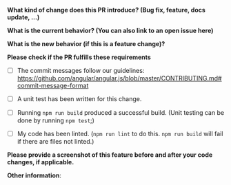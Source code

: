 **What kind of change does this PR introduce? (Bug fix, feature, docs update, ...)**



**What is the current behavior? (You can also link to an open issue here)**



**What is the new behavior (if this is a feature change)?**



**Please check if the PR fulfills these requirements**
- [ ] The commit messages follow our guidelines: https://github.com/angular/angular.js/blob/master/CONTRIBUTING.md#commit-message-format
- [ ] A unit test has been written for this change.
- [ ] Running `npm run build` produced a successful build. (Unit testing can be done by running `npm test`;)
- [ ] My code has been linted. (`npm run lint` to do this. `npm run build` will fail if there are files not linted.)


**Please provide a screenshot of this feature before and after your code changes, if applicable.**



**Other information**:
